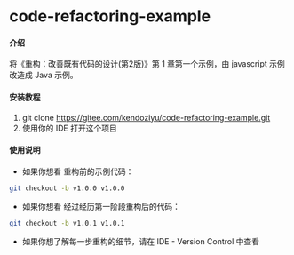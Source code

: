 # code-refactoring-example

#### 介绍
将《重构：改善既有代码的设计(第2版)》第 1 章第一个示例，由 javascript 示例改造成 Java 示例。

#### 安装教程

1.  git clone https://gitee.com/kendoziyu/code-refactoring-example.git
2.  使用你的 IDE 打开这个项目

#### 使用说明

+ 如果你想看 重构前的示例代码：
```bash
git checkout -b v1.0.0 v1.0.0
```
+ 如果你想看 经过经历第一阶段重构后的代码：
```bash
git checkout -b v1.0.1 v1.0.1
```
+ 如果你想了解每一步重构的细节，请在 IDE - Version Control 中查看